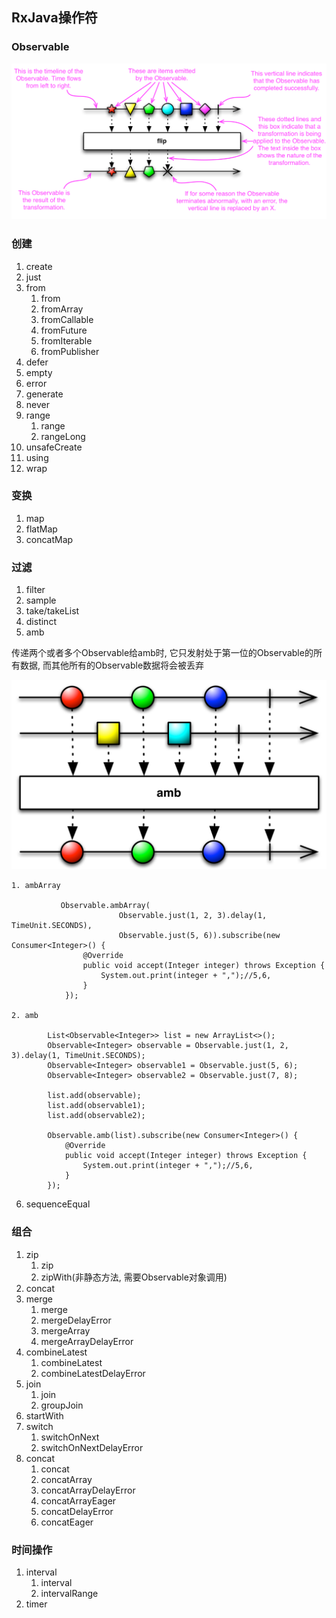 ## RxJava操作符

### Observable

![](observable_legend.png)



### 创建

1. create
2. just
3. from
	1. from
	2. fromArray
	3. fromCallable
	4. fromFuture
	5. fromIterable
	6. fromPublisher
4. defer
5. empty
6. error
7. generate
8. never
9. range
	1. range
	2. rangeLong
10. unsafeCreate
11. using
12. wrap

### 变换

1. map
2. flatMap
3. concatMap

### 过滤

1. filter
2. sample
3. take/takeList
4. distinct
5. amb

传递两个或者多个Observable给amb时, 它只发射处于第一位的Observable的所有数据, 而其他所有的Observable数据将会被丢弃

![](observable_amb.png)

	1. ambArray
	
			   Observable.ambArray(
							Observable.just(1, 2, 3).delay(1, TimeUnit.SECONDS), 
							Observable.just(5, 6)).subscribe(new Consumer<Integer>() {
		            @Override
		            public void accept(Integer integer) throws Exception {
		                System.out.print(integer + ",");//5,6,
		            }
		        });
	
	2. amb
	
		    List<Observable<Integer>> list = new ArrayList<>();
	        Observable<Integer> observable = Observable.just(1, 2, 3).delay(1, TimeUnit.SECONDS);
	        Observable<Integer> observable1 = Observable.just(5, 6);
	        Observable<Integer> observable2 = Observable.just(7, 8);
	
	        list.add(observable);
	        list.add(observable1);
	        list.add(observable2);
	
	        Observable.amb(list).subscribe(new Consumer<Integer>() {
	            @Override
	            public void accept(Integer integer) throws Exception {
	                System.out.print(integer + ",");//5,6,
	            }
	        });

6. sequenceEqual

### 组合

1. zip
	1. zip
	2. zipWith(非静态方法, 需要Observable对象调用)
2. concat
3. merge
	1. merge
	2. mergeDelayError
	3. mergeArray
	4. mergeArrayDelayError
4. combineLatest
	1. combineLatest
	2. combineLatestDelayError
5. join
	1. join
	2. groupJoin
6. startWith
7. switch
	1. switchOnNext
	2. switchOnNextDelayError
8. concat
	1. concat
	2. concatArray
	3. concatArrayDelayError
	4. concatArrayEager
	5. concatDelayError
	6. concatEager

### 时间操作

1. interval
	1. interval
	2. intervalRange
2. timer